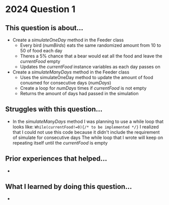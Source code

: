 # 2024 Question 1

## This question is about...
- Create a *simulateOneDay* method in the Feeder class
  - Every bird (*numBirds*) eats the same randomized amount from 10 to 50 of food each day
  - Theres a 5% chance that a bear would eat all the food and leave the *currentFood* empty
  - Updates the *currentFood* instance variables as each day passes on
- Create a *simulateManyDays* method in the Feeder class
  - Uses the simulateOneDay method to update the amount of food conusmed for consecutive days (*numDays*)
  - Create a loop for *numDays* times if *currentFood* is not empty
  - Returns the amount of days had passed in the simulation

## Struggles with this question...
- In the *simulateManyDays* method I was planning to use a while loop that looks like:
  `While(currentFood!=0){/* to be implemented */}`
  I realized that I could not use this code because it didn't include the requirement of simulate for consecutive days
  The while loop that I wrote will keep on repeating itself until the *currentFood* is empty

## Prior experiences that helped...
-

## What I learned by doing this question...
-
